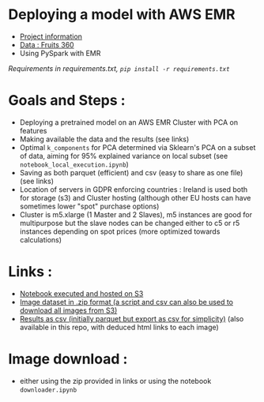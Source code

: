 # Deploying a model with AWS EMR
- [Project information](https://openclassrooms.com/fr/paths/164/projects/633/assignment)
- [Data : Fruits 360](https://www.kaggle.com/moltean/fruits)
- Using PySpark with EMR

<i>Requirements in requirements.txt, `pip install -r requirements.txt`</i>

# Goals and Steps :
- Deploying a pretrained model on an AWS EMR Cluster with PCA on features
- Making available the data and the results (see links)
- Optimal `k_components` for PCA determined via Sklearn's PCA on a subset of data, aiming for 95% explained variance on local subset (see `notebook_local_execution.ipynb`)
- Saving as both parquet (efficient) and csv (easy to share as one file) (see links)
- Location of servers in GDPR enforcing countries : Ireland is used both for storage (s3) and Cluster hosting (although other EU hosts can have sometimes lower "spot" purchase options)
- Cluster is m5.xlarge (1 Master and 2 Slaves), m5 instances are good for multipurpose but the slave nodes can be changed either to c5 or r5 instances depending on spot prices (more optimized towards calculations)

# Links :
- [Notebook executed and hosted on S3](https://ds-p8.s3.eu-west-1.amazonaws.com/jupyter/jovyan/nb_aws_spark.ipynb)
- [Image dataset in .zip format (a script and csv can also be used to download all images from S3)](https://ds-p8.s3.eu-west-1.amazonaws.com/images_upload.zip)
- [Results as csv (initially parquet but export as csv for simplicity)](https://ds-p8.s3.eu-west-1.amazonaws.com/csvs/results_fruits.csv) (also available in this repo, with deduced html links to each image)

# Image download :
- either using the zip provided in links or using the notebook `downloader.ipynb`